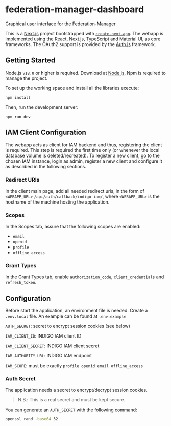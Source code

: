 # federation-manager-dashboard
Graphical user interface for the Federation-Manager

This is a [Next.js](https://nextjs.org/) project bootstrapped with [`create-next-app`](https://github.com/vercel/next.js/tree/canary/packages/create-next-app). The webapp is implemented using the React, Next.js, TypeScript and Material UI, as core frameworks.
The OAuth2 support is provided by the [Auth.js](https://authjs.dev/) framework.

## Getting Started

Node.js `v18.0` or higher is required. Download at [Node.js](https://nodejs.org/en/download/package-manager).
Npm is required to manage the project.

To set up the working space and install all the libraries execute:
```bash
npm install
```

Then, run the development server:

```bash
npm run dev
```

## IAM Client Configuration
The webapp acts as client for IAM backend and thus, registering the client is
required. This step is required the first time only (or whenever the local
database volume is deleted/recreated).
To register a new client, go to the chosen IAM instance, login as admin,
register a new client and configure it as described in the following sections.

### Redirect URIs
In the client main page, add all needed redirect uris, in the form of
`<WEBAPP_URL>` `/api/auth/callback/indigo-iam/`, where `<WEBAPP_URL>` is the hostname of the machine
hosting the application.

### Scopes
In the Scopes tab, assure that the following scopes are enabled:

* `email`
* `openid`
* `profile`
* `offline_access`


### Grant Types
In the Grant Types tab, enable `authorization_code`, `client_credentials` and `refresh_token`.

## Configuration
Before start the application, an environment file is needed. Create a `.env.local` file. An example can be
found at `.env.example`

`AUTH_SECRET`: secret to encrypt session cookies (see below)

`IAM_CLIENT_ID`: INDIGO IAM client ID

`IAM_CLIENT_SECRET`: INDIGO IAM client secret

`IAM_AUTHORITY_URL`: INDIGO IAM endpoint

`IAM_SCOPE`: must be exactly `profile openid email offline_access`

### Auth Secret
The application needs a secret to encrypt/decrypt session cookies.

> N.B.: This is a real secret and must be kept secure.

You can generate an `AUTH_SECRET` with the following command:

```bash
openssl rand -base64 32 
```
